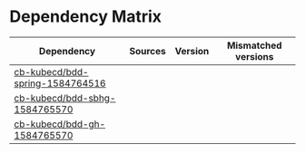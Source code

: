 # Dependency Matrix

Dependency | Sources | Version | Mismatched versions
---------- | ------- | ------- | -------------------
[cb-kubecd/bdd-spring-1584764516](https://github.com/cb-kubecd/bdd-spring-1584764516.git) |  | []() | 
[cb-kubecd/bdd-sbhg-1584765570](https://github.com/cb-kubecd/bdd-sbhg-1584765570.git) |  | []() | 
[cb-kubecd/bdd-gh-1584765570](https://github.com/cb-kubecd/bdd-gh-1584765570.git) |  | []() | 
